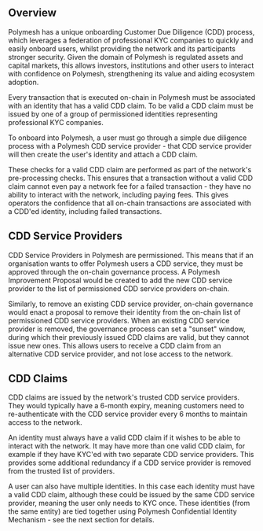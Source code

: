 ## Overview

Polymesh has a unique onboarding Customer Due Diligence (CDD) process, which leverages a federation of professional KYC companies to quickly and easily onboard users, whilst providing the network and its participants stronger security. Given the domain of Polymesh is regulated assets and capital markets, this allows investors, institutions and other users to interact with confidence on Polymesh, strengthening its value and aiding ecosystem adoption.

Every transaction that is executed on-chain in Polymesh must be associated with an identity that has a valid CDD claim. To be valid a CDD claim must be issued by one of a group of permissioned identities representing professional KYC companies.

To onboard into Polymesh, a user must go through a simple due diligence process with a Polymesh CDD service provider - that CDD service provider will then create the user's identity and attach a CDD claim.

These checks for a valid CDD claim are performed as part of the network's pre-processing checks. This ensures that a transaction without a valid CDD claim cannot even pay a network fee for a failed transaction - they have no ability to interact with the network, including paying fees. This gives operators the confidence that all on-chain transactions are associated with a CDD'ed identity, including failed transactions.

## CDD Service Providers

CDD Service Providers in Polymesh are permissioned. This means that if an organisation wants to offer Polymesh users a CDD service, they must be approved through the on-chain governance process. A Polymesh Improvement Proposal would be created to add the new CDD service provider to the list of permissioned CDD service providers on-chain.

Similarly, to remove an existing CDD service provider, on-chain governance would enact a proposal to remove their identity from the on-chain list of permissioned CDD service providers. When an existing CDD service provider is removed, the governance process can set a "sunset" window, during which their previously issued CDD claims are valid, but they cannot issue new ones. This allows users to receive a CDD claim from an alternative CDD service provider, and not lose access to the network.

## CDD Claims

CDD claims are issued by the network's trusted CDD service providers. They would typically have a 6-month expiry, meaning customers need to re-authenticate with the CDD service provider every 6 months to maintain access to the network.

An identity must always have a valid CDD claim if it wishes to be able to interact with the network. It may have more than one valid CDD claim, for example if they have KYC'ed with two separate CDD service providers. This provides some additional redundancy if a CDD service provider is removed from the trusted list of providers.

A user can also have multiple identities. In this case each identity must have a valid CDD claim, although these could be issued by the same CDD service provider, meaning the user only needs to KYC once. These identities (from the same entity) are tied together using Polymesh Confidential Identity Mechanism - see the next section for details.
